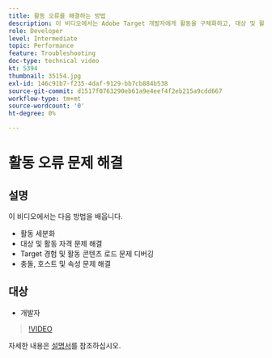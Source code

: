 ```yaml
---
title: 활동 오류를 해결하는 방법
description: 이 비디오에서는 Adobe Target 개발자에게 활동을 구체화하고, 대상 및 활동 자격 문제를 해결하고, Target 경험 및 활동 컨텐츠 로드 문제를 디버깅하고, 충돌, 호스트 및 속성을 해결하는 방법을 보여 줍니다.
role: Developer
level: Intermediate
topic: Performance
feature: Troubleshooting
doc-type: technical video
kt: 5394
thumbnail: 35154.jpg
exl-id: 146c91b7-f235-4daf-9129-bb7cb884b538
source-git-commit: d1517f0763290eb61a9e4eef4f2eb215a9cdd667
workflow-type: tm+mt
source-wordcount: '0'
ht-degree: 0%

---
```


# 활동 오류 문제 해결

## 설명

이 비디오에서는 다음 방법을 배웁니다.

* 활동 세분화
* 대상 및 활동 자격 문제 해결
* Target 경험 및 활동 콘텐츠 로드 문제 디버깅
* 충돌, 호스트 및 속성 문제 해결

## 대상

* 개발자

>[!VIDEO](https://video.tv.adobe.com/v/35154/?quality=12)

자세한 내용은 [설명서](https://experienceleague.adobe.com/docs/target/using/troubleshoot/troubleshooting-target.html?lang=en)를 참조하십시오.
